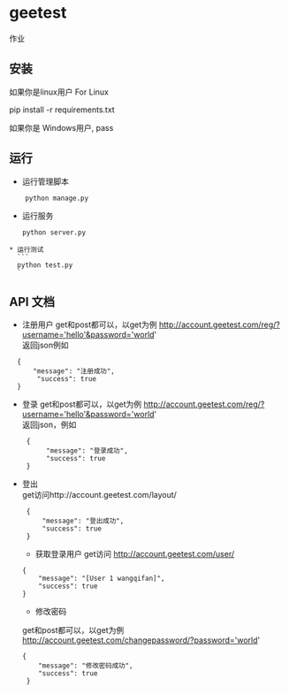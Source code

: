 # geetest
作业



安装
------------
如果你是linux用户 For Linux 

  
   pip install -r requirements.txt

如果你是 Windows用户, 
    pass

运行
-------
  * 运行管理脚本
  ```
      python manage.py
   ```
   * 运行服务
       ```
      python server.py
      ```
      
    * 运行测试
      ```
      python test.py
      `
      
API 文档
-------
  * 注册用户
   get和post都可以，以get为例 http://account.geetest.com/reg/?username='hello'&password='world'  <br>
   返回json例如
   
   ```
     {
         "message": "注册成功", 
          "success": true
     }
   ```
   * 登录
     get和post都可以，以get为例 http://account.geetest.com/reg/?username='hello'&password='world'  <br>
     返回json，例如
     ```
      {
           "message": "登录成功", 
           "success": true
      }
   * 登出
          <br> get访问http://account.geetest.com/layout/
      ```
       {
           "message": "登出成功", 
           "success": true
       }
      ```
     * 获取登录用户
     get访问  http://account.geetest.com/user/
     ```
     {
         "message": "[User 1 wangqifan]", 
         "success": true
     }
     ```
     * 修改密码
     
     get和post都可以，以get为例 http://account.geetest.com/changepassword/?password='world'
     ```
     {
         "message": "修改密码成功", 
         "success": true
      }
     ```
   
   
